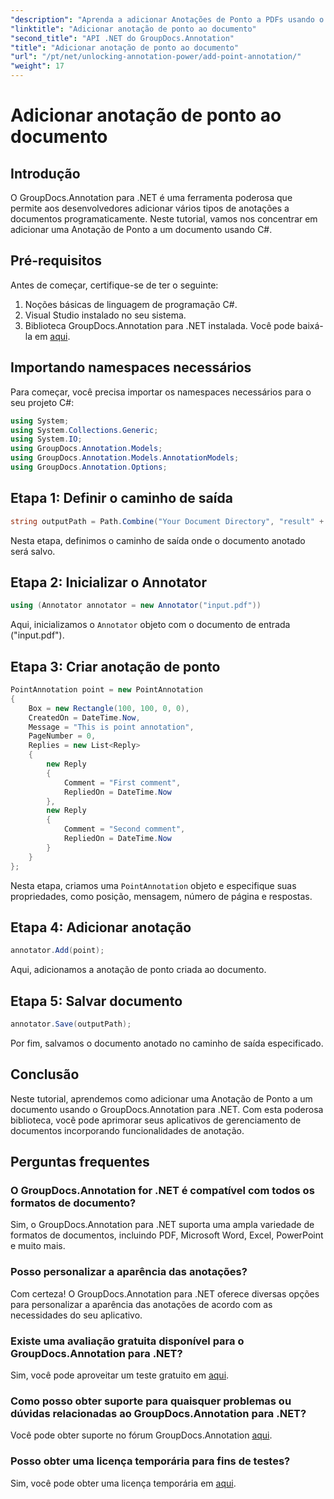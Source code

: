 ```yaml
---
"description": "Aprenda a adicionar Anotações de Ponto a PDFs usando o GroupDocs.Annotation para .NET. Guia passo a passo para uma integração perfeita."
"linktitle": "Adicionar anotação de ponto ao documento"
"second_title": "API .NET do GroupDocs.Annotation"
"title": "Adicionar anotação de ponto ao documento"
"url": "/pt/net/unlocking-annotation-power/add-point-annotation/"
"weight": 17
---
```


# Adicionar anotação de ponto ao documento

## Introdução
O GroupDocs.Annotation para .NET é uma ferramenta poderosa que permite aos desenvolvedores adicionar vários tipos de anotações a documentos programaticamente. Neste tutorial, vamos nos concentrar em adicionar uma Anotação de Ponto a um documento usando C#.
## Pré-requisitos
Antes de começar, certifique-se de ter o seguinte:
1. Noções básicas de linguagem de programação C#.
2. Visual Studio instalado no seu sistema.
3. Biblioteca GroupDocs.Annotation para .NET instalada. Você pode baixá-la em [aqui](https://releases.groupdocs.com/annotation/net/).

## Importando namespaces necessários
Para começar, você precisa importar os namespaces necessários para o seu projeto C#:
```csharp
using System;
using System.Collections.Generic;
using System.IO;
using GroupDocs.Annotation.Models;
using GroupDocs.Annotation.Models.AnnotationModels;
using GroupDocs.Annotation.Options;
```
## Etapa 1: Definir o caminho de saída
```csharp
string outputPath = Path.Combine("Your Document Directory", "result" + Path.GetExtension("input.pdf"));
```
Nesta etapa, definimos o caminho de saída onde o documento anotado será salvo.
## Etapa 2: Inicializar o Annotator
```csharp
using (Annotator annotator = new Annotator("input.pdf"))
```
Aqui, inicializamos o `Annotator` objeto com o documento de entrada ("input.pdf").
## Etapa 3: Criar anotação de ponto
```csharp
PointAnnotation point = new PointAnnotation
{
    Box = new Rectangle(100, 100, 0, 0),
    CreatedOn = DateTime.Now,
    Message = "This is point annotation",
    PageNumber = 0,
    Replies = new List<Reply>
    {
        new Reply
        {
            Comment = "First comment",
            RepliedOn = DateTime.Now
        },
        new Reply
        {
            Comment = "Second comment",
            RepliedOn = DateTime.Now
        }
    }
};
```
Nesta etapa, criamos uma `PointAnnotation` objeto e especifique suas propriedades, como posição, mensagem, número de página e respostas.
## Etapa 4: Adicionar anotação
```csharp
annotator.Add(point);
```
Aqui, adicionamos a anotação de ponto criada ao documento.
## Etapa 5: Salvar documento
```csharp
annotator.Save(outputPath);
```
Por fim, salvamos o documento anotado no caminho de saída especificado.

## Conclusão
Neste tutorial, aprendemos como adicionar uma Anotação de Ponto a um documento usando o GroupDocs.Annotation para .NET. Com esta poderosa biblioteca, você pode aprimorar seus aplicativos de gerenciamento de documentos incorporando funcionalidades de anotação.
## Perguntas frequentes
### O GroupDocs.Annotation for .NET é compatível com todos os formatos de documento?
Sim, o GroupDocs.Annotation para .NET suporta uma ampla variedade de formatos de documentos, incluindo PDF, Microsoft Word, Excel, PowerPoint e muito mais.
### Posso personalizar a aparência das anotações?
Com certeza! O GroupDocs.Annotation para .NET oferece diversas opções para personalizar a aparência das anotações de acordo com as necessidades do seu aplicativo.
### Existe uma avaliação gratuita disponível para o GroupDocs.Annotation para .NET?
Sim, você pode aproveitar um teste gratuito em [aqui](https://releases.groupdocs.com/).
### Como posso obter suporte para quaisquer problemas ou dúvidas relacionadas ao GroupDocs.Annotation para .NET?
Você pode obter suporte no fórum GroupDocs.Annotation [aqui](https://forum.groupdocs.com/c/annotation/10).
### Posso obter uma licença temporária para fins de testes?
Sim, você pode obter uma licença temporária em [aqui](https://purchase.groupdocs.com/temporary-license/).